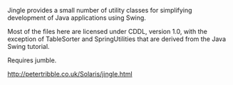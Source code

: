 Jingle provides a small number of utility classes for simplifying
development of Java applications using Swing.

Most of the files here are licensed under CDDL, version 1.0, with the
exception of TableSorter and SpringUtilities that are derived from the
Java Swing tutorial.

Requires jumble.

http://petertribble.co.uk/Solaris/jingle.html
